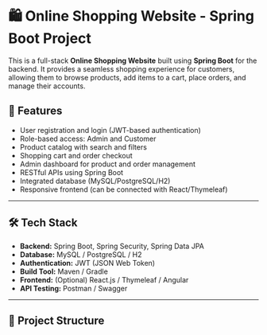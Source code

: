 # 🛍️ Online Shopping Website - Spring Boot Project

This is a full-stack **Online Shopping Website** built using **Spring Boot** for the backend. It provides a seamless shopping experience for customers, allowing them to browse products, add items to a cart, place orders, and manage their accounts.

## 🚀 Features

- User registration and login (JWT-based authentication)
- Role-based access: Admin and Customer
- Product catalog with search and filters
- Shopping cart and order checkout
- Admin dashboard for product and order management
- RESTful APIs using Spring Boot
- Integrated database (MySQL/PostgreSQL/H2)
- Responsive frontend (can be connected with React/Thymeleaf)

---

## 🛠️ Tech Stack

- **Backend:** Spring Boot, Spring Security, Spring Data JPA
- **Database:** MySQL / PostgreSQL / H2
- **Authentication:** JWT (JSON Web Token)
- **Build Tool:** Maven / Gradle
- **Frontend:** (Optional) React.js / Thymeleaf / Angular
- **API Testing:** Postman / Swagger

---

## 📁 Project Structure

